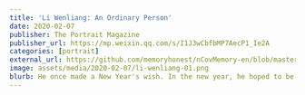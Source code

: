 ```yaml
---
title: 'Li Wenliang: An Ordinary Person'
date: 2020-02-07
publisher: The Portrait Magazine
publisher_url: https://mp.weixin.qq.com/s/I1J3wCbfbMP7AecP1_Ie2A 
categories: [portrait]
external_url: https://github.com/memoryhonest/nCovMemory-en/blob/master/docs/2020-02-07/liwenliang_an_ordinary_person.md
image: assets/media/2020-02-07/li-wenliang-01.png
blurb: He once made a New Year's wish. In the new year, he hoped to be a simple person, to appreciate the complexity of the world without having it contaminate the heart, and to maintain a sufficiently peaceful state of mind.
---
```

